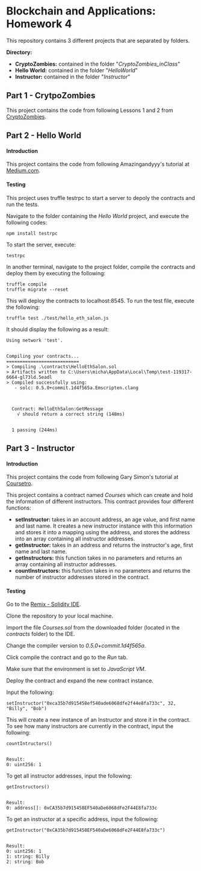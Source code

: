 # **Blockchain and Applications**: Homework 4
This repository contains 3 different projects that are separated by folders.

**Directory:**
- **CryptoZombies:** contained in the folder "*CryptoZombies_inClass*"
- **Hello World:** contained in the folder "*HelloWorld*"
- **Instructor:** contained in the folder "*Instructor*"

## Part 1 - CrytpoZombies

This project contains the code from following Lessons 1 and 2 from [CryptoZombies](https://cryptozombies.io/).


## Part 2 - Hello World
#### Introduction

This project contains the code from following Amazingandyyy's tutorial at [Medium.com](https://medium.com/etherereum-salon/hello-ethereum-solan-contract-4643118a6119).

#### Testing


This project uses truffle testrpc to start a server to depoly the contracts and run the tests.

Navigate to the folder containing the *Hello World* project, and execute the following codes:

	npm install testrpc
    
To start the server, execute:

	testrpc

In another terminal, navigate to the project folder, compile the contracts and deploy them by executing the following:

	truffle compile
    truffle migrate --reset

This will deploy the contracts to localhost:8545. To run the test file, execute the following:

	truffle test ./test/hello_eth_salon.js

It should display the following as a result:

	Using network 'test'.


    Compiling your contracts...
    ===========================
    > Compiling .\contracts\HelloEthSalon.sol
    > Artifacts written to C:\Users\micha\AppData\Local\Temp\test-119317-6664-gl73ld.5eadl
    > Compiled successfully using:
       - solc: 0.5.0+commit.1d4f565a.Emscripten.clang



      Contract: HelloEthSalon:GetMessage
        √ should return a correct string (148ms)


      1 passing (244ms)




## Part 3 - Instructor
#### Introduction

This project contains the code from following Gary Simon's tutorial at [Coursetro](https://coursetro.com/posts/code/102/Solidity-Mappings-&-Structs-Tutorial).

This project contains a contract named *Courses* which can create and hold the information of different instructors. This contract provides four different functions:

- **setInstructor:** takes in an account address, an age value, and first name and last name. It creates a new instructor instance with this information and stores it into a mapping using the address, and stores the address into an array containing all instructor addresses.
- **getInstructor:** takes in an address and returns the instructor's age, first name and last name.
- **getInstructors:** this function takes in no parameters and returns an array containing all instructor addresses.
- **countInstructors:** this function takes in no parameters and returns the number of instructor addresses stored in the contract.

#### Testing

Go to the [Remix - Solidity IDE](https://remix.ethereum.org).

Clone the repository to your local machine.

Import the file *Courses.sol* from the downloaded folder (located in the *contracts* folder) to the IDE.

Change the compiler version to *0.5.0+commit.1d4f565a*.

Click compile the contract and go to the *Run* tab.

Make sure that the environment is set to *JavaScript VM*.

Deploy the contract and expand the new contract instance.

Input the following:

	setInstructor("0xca35b7d915458ef540ade6068dfe2f44e8fa733c", 32, "Billy", "Bob")

This will create a new instance of an Instructor and store it in the contract. To see how many instructors are currently in the contract, input the following:

	countIntructors()
    
    
    Result:
	0: uint256: 1


To get all instructor addresses, input the following:

	getInstructors()


	Result:
	0: address[]: 0xCA35b7d915458EF540aDe6068dFe2F44E8fa733c

To get an instructor at a specific address, input the following:

	getInstructor("0xCA35b7d915458EF540aDe6068dFe2F44E8fa733c")
    
    
    Result:
    0: uint256: 1
    1: string: Billy
    2: string: Bob


